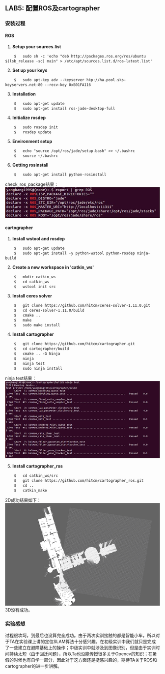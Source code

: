## LAB5: 配置ROS及cartographer
### 安装过程
#### ROS
1. **Setup your sources.list**
```  
    $	sudo sh -c 'echo "deb http://packages.ros.org/ros/ubuntu $(lsb_release -sc) main" > /etc/apt/sources.list.d/ros-latest.list'
```  

2. **Set up your keys**
```  
    $   sudo apt-key adv --keyserver hkp://ha.pool.sks-keyservers.net:80 --recv-key 0xB01FA116
```  

3. **Installation**
```
    $	sudo apt-get update
	$	sudo apt-get install ros-jade-desktop-full
```  

4. **Initialize rosdep**
```
    $	sudo rosdep init
    $	rosdep update
```   

5. **Environment setup**
```
	$	echo "source /opt/ros/jade/setup.bash" >> ~/.bashrc
	$	source ~/.bashrc
```  

6. **Getting rosinstall**
```
	$	sudo apt-get install python-rosinstall
```  

check_ros_package结果：  
![](https://github.com/ybCliff/Screenshot/blob/master/check_ros_package_path.jpg?raw=true)

#### cartographer
1. **Install wstool and rosdep**
```
	$	sudo apt-get update
	$	sudo apt-get install -y python-wstool python-rosdep ninja-build
```  

2. **Create a new workspace in 'catkin_ws'**
```
	$	mkdir catkin_ws
	$	cd catkin_ws
	$	wstool init src
```  

3. **Install ceres solver**
```
    $	git clone https://github.com/hitcm/ceres-solver-1.11.0.git
	$	cd ceres-solver-1.11.0/build
	$	cmake ..
	$	make
	$	sudo make install
```  

4. **Install cartographer**
```
	$	git clone https://github.com/hitcm/cartographer.git
	$	cd cartographer/build
	$	cmake .. -G Ninja
	$	ninja
	$	ninja test
	$	sudo ninja install 
```  
ninja test结果：
![](https://github.com/ybCliff/Screenshot/blob/master/ninja_test_success.jpg?raw=true)  

5. **Install cartographer_ros**
```
	$	cd catkin_ws/src
	$	git clone https://github.com/hitcm/cartographer_ros.git
	$	cd ..
	$	catkin_make
```


2D成功结果如下：  
![](https://github.com/ybCliff/Screenshot/blob/master/2D_result.png?raw=true)
3D没有成功。

### 实验感想
过程很坎坷，到最后也没算完全成功。由于两次实训接触的都是智能小车，所以对于TA在实验课上讲的定位SLAM算法十分感兴趣。在初级实训中我们就只是完成了一些建立在避障基础上的操作；中级实训中就涉及到图像识别，但是由于实训时间持续太短（由于回迁问题），所以Ta也没能传授很多关于Opencv的知识；在暑假的时候也有自学一部分，因此对于这方面还是挺感兴趣的，期待TA关于ROS和cartographer的进一步讲解。

